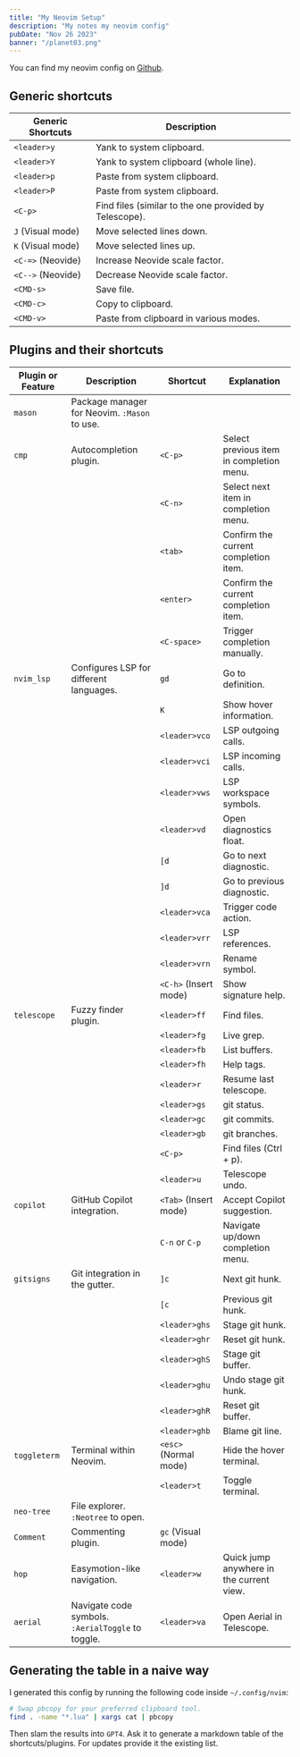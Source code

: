 ```yaml
---
title: "My Neovim Setup"
description: "My notes my neovim config"
pubDate: "Nov 26 2023"
banner: "/planet03.png"
---
```


You can find my neovim config on
[Github](https://github.com/brian-dawn/dotfiles-simple/tree/main/.config/nvim).


## Generic shortcuts

| Generic Shortcuts        | Description                                            |
|--------------------------|--------------------------------------------------------|
| `<leader>y`              | Yank to system clipboard.                              |
| `<leader>Y`              | Yank to system clipboard (whole line).                 |
| `<leader>p`              | Paste from system clipboard.                           |
| `<leader>P`              | Paste from system clipboard.                           |
| `<C-p>`                  | Find files (similar to the one provided by Telescope). |
| `J` (Visual mode)        | Move selected lines down.                              |
| `K` (Visual mode)        | Move selected lines up.                                |
| `<C-=>` (Neovide)        | Increase Neovide scale factor.                         |
| `<C-->` (Neovide)        | Decrease Neovide scale factor.                         |
| `<CMD-s>`                | Save file.                                             |
| `<CMD-c>`                | Copy to clipboard.                                     |
| `<CMD-v>`                | Paste from clipboard in various modes.                 |



## Plugins and their shortcuts


| Plugin or Feature | Description                                       | Shortcut              | Explanation                              |
|-------------------|---------------------------------------------------|-----------------------|------------------------------------------|
| `mason`           | Package manager for Neovim. `:Mason` to use.      |                       |                                          |
| `cmp`             | Autocompletion plugin.                            | `<C-p>`               | Select previous item in completion menu. |
|                   |                                                   | `<C-n>`               | Select next item in completion menu.     |
|                   |                                                   | `<tab>`               | Confirm the current completion item.     |
|                   |                                                   | `<enter>`             | Confirm the current completion item.     |
|                   |                                                   | `<C-space>`           | Trigger completion manually.             |
| `nvim_lsp`        | Configures LSP for different languages.           | `gd`                  | Go to definition.                        |
|                   |                                                   | `K`                   | Show hover information.                  |
|                   |                                                   | `<leader>vco`         | LSP outgoing calls.                      |
|                   |                                                   | `<leader>vci`         | LSP incoming calls.                      |
|                   |                                                   | `<leader>vws`         | LSP workspace symbols.                   |
|                   |                                                   | `<leader>vd`          | Open diagnostics float.                  |
|                   |                                                   | `[d`                  | Go to next diagnostic.                   |
|                   |                                                   | `]d`                  | Go to previous diagnostic.               |
|                   |                                                   | `<leader>vca`         | Trigger code action.                     |
|                   |                                                   | `<leader>vrr`         | LSP references.                          |
|                   |                                                   | `<leader>vrn`         | Rename symbol.                           |
|                   |                                                   | `<C-h>` (Insert mode) | Show signature help.                     |
| `telescope`       | Fuzzy finder plugin.                              | `<leader>ff`          | Find files.                              |
|                   |                                                   | `<leader>fg`          | Live grep.                               |
|                   |                                                   | `<leader>fb`          | List buffers.                            |
|                   |                                                   | `<leader>fh`          | Help tags.                               |
|                   |                                                   | `<leader>r`           | Resume last telescope.                   |
|                   |                                                   | `<leader>gs`          | git status.                              |
|                   |                                                   | `<leader>gc`          | git commits.                             |
|                   |                                                   | `<leader>gb`          | git branches.                            |
|                   |                                                   | `<C-p>`               | Find files (Ctrl + p).                   |
|                   |                                                   | `<leader>u`           | Telescope undo.                          |
| `copilot`         | GitHub Copilot integration.                       | `<Tab>` (Insert mode) | Accept Copilot suggestion.               |
|                   |                                                   | `C-n` or `C-p`        | Navigate up/down completion menu.        |
| `gitsigns`        | Git integration in the gutter.                    | `]c`                  | Next git hunk.                           |
|                   |                                                   | `[c`                  | Previous git hunk.                       |
|                   |                                                   | `<leader>ghs`         | Stage git hunk.                          |
|                   |                                                   | `<leader>ghr`         | Reset git hunk.                          |
|                   |                                                   | `<leader>ghS`         | Stage git buffer.                        |
|                   |                                                   | `<leader>ghu`         | Undo stage git hunk.                     |
|                   |                                                   | `<leader>ghR`         | Reset git buffer.                        |
|                   |                                                   | `<leader>ghb`         | Blame git line.                          |
| `toggleterm`      | Terminal within Neovim.                           | `<esc>` (Normal mode) | Hide the hover terminal.                 |
|                   |                                                   | `<leader>t`           | Toggle terminal.                         |
| `neo-tree`        | File explorer. `:Neotree` to open.                |                       |                                          |
| `Comment`         | Commenting plugin.                                | `gc` (Visual mode)    |                                          |
| `hop`             | Easymotion-like navigation.                       | `<leader>w`           | Quick jump anywhere in the current view. |
| `aerial`          | Navigate code symbols. `:AerialToggle` to toggle. | `<leader>va`          | Open Aerial in Telescope.                |


## Generating the table in a naive way
I generated this config by running the following code inside `~/.config/nvim`:

```bash
# Swap pbcopy for your preferred clipboard tool.
find . -name "*.lua" | xargs cat | pbcopy
```

Then slam the results into `GPT4`. Ask it to generate a markdown table of the shortcuts/plugins. For updates
provide it the existing list.
